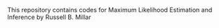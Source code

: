 This repository contains codes for Maximum Likelihood Estimation and Inference by Russell B. Millar

